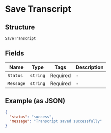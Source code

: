
# Save Transcript

## Structure

`SaveTranscript`

## Fields

| Name | Type | Tags | Description |
|  --- | --- | --- | --- |
| `Status` | `string` | Required | - |
| `Message` | `string` | Required | - |

## Example (as JSON)

```json
{
  "status": "success",
  "message": "Transcript saved successfully"
}
```

